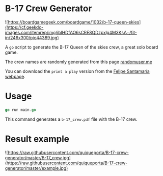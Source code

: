 # B-17 Crew Generator
![https://boardgamegeek.com/boardgame/1032/b-17-queen-skies](https://cf.geekdo-images.com/itemrep/img/jbIHDfAO6sCRE8QDzpxlg4M3KsA=/fit-in/246x300/pic44389.jpg)

A `go` script to generate the B-17 Queen of the skies crew, a great solo board game.

The crew names are randomly generated from this page [randomuser.me](https://randomuser.me)

You can download the `print a play` version from the [Felipe Santamaría webpage](https://sites.google.com/site/felisan88/b-17queenoftheskies).

# Usage
```go
go run main.go
```
This command generates a `b-17_crew.pdf` file with the B-17 crew.

# Result example

![https://raw.githubusercontent.com/quiqueporta/B-17-crew-generator/master/B-17_crew.jpg](https://raw.githubusercontent.com/quiqueporta/B-17-crew-generator/master/example.jpg)
